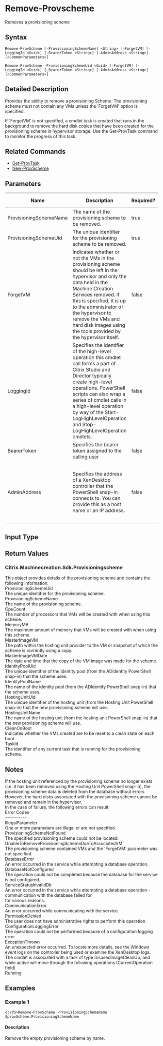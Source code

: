 ﻿
# Remove-Provscheme
Removes a provisioning scheme
## Syntax
```
Remove-ProvScheme [-ProvisioningSchemeName] <String> [-ForgetVM] [-LoggingId <Guid>] [-BearerToken <String>] [-AdminAddress <String>] [<CommonParameters>]

Remove-ProvScheme -ProvisioningSchemeUid <Guid> [-ForgetVM] [-LoggingId <Guid>] [-BearerToken <String>] [-AdminAddress <String>] [<CommonParameters>]
```
## Detailed Description
Provides the ability to remove a provisioning Scheme.  The provisioning scheme must not contain any VMs unless the 'ForgetVM' option is specified.

If 'ForgetVM' is not specified, a cmdlet task is created that runs in the background to remove the hard disk copies that have been created for the provisioning scheme in hypervisor storage.  Use the Get-ProvTask command to monitor the progress of this task.


## Related Commands

* [Get-ProvTask](./Get-ProvTask/)
* [New-ProvScheme](./New-ProvScheme/)
## Parameters
| Name   | Description | Required? | Pipeline Input | Default Value |
| --- | --- | --- | --- | --- |
| ProvisioningSchemeName | The name of the provisioning scheme to be removed. | true | true (ByPropertyName) |  |
| ProvisioningSchemeUid | The unique identifier for the provisioning scheme to be removed. | true | true (ByPropertyName) |  |
| ForgetVM | Indicates whether or not the VMs in the provisioning scheme should be left in the hypervisor and only the data held in the Machine Creation Services removed.  If this is specified, it is up to the administrator of the hypervisor to remove the VMs and hard disk images using the tools provided by the hypervisor itself. | false | false |  |
| LoggingId | Specifies the identifier of the high-level operation this cmdlet call forms a part of. Citrix Studio and Director typically create high-level operations. PowerShell scripts can also wrap a series of cmdlet calls in a high-level operation by way of the Start-LogHighLevelOperation and Stop-LogHighLevelOperation cmdlets. | false | false |  |
| BearerToken | Specifies the bearer token assigned to the calling user | false | false |  |
| AdminAddress | Specifies the address of a XenDesktop controller that the PowerShell snap-in connects to.  You can provide this as a host name or an IP address. | false | false | LocalHost. Once a value is provided by any cmdlet, this value becomes the default. |

## Input Type

### 

## Return Values

### Citrix.Machinecreation.Sdk.Provisioningscheme
This object provides details of the provisioning scheme and contains the following information:<br>    ProvisioningSchemeUid<br>        The unique identifier for the provisioning scheme.<br>    ProvisioningSchemeName<br>        The name of the provisioning scheme.<br>    CpuCount<br>        The number of processors that VMs will be created with when using this scheme.<br>    MemoryMB<br>        The maximum amount of memory that VMs will be created with when using this scheme.<br>    MasterImageVM<br>        The path within the hosting unit provider to the VM or snapshot of which the scheme is currently using a copy.<br>    MasterImageVMDate<br>        The date and time that the copy of the VM image was made for the scheme.<br>    IdentityPoolUid<br>        The unique identifier of the identity pool (from the ADIdentity PowerShell snap-in) that the scheme uses.<br>    IdentityPoolName<br>        The name of the identity pool (from the ADIdentity PowerShell snap-in) that the scheme uses.<br>    HostingUnitUid<br>       The unique identifier of the hosting unit (from the Hosting Unit PowerShell snap-in) that the new provisioning scheme will use.<br>    HostingUnitName<br>       The name of the hosting unit (from the hosting unit PowerShell snap-in) that the new provisioning scheme will use.<br>    CleanOnBoot<br>       Indicates whether the VMs created are to be reset to a clean state on each boot.<br>    TaskId<br>       The identifier of any current task that is running for the provisioning scheme.
## Notes
If the hosting unit referenced by the provisioning scheme no longer exists (i.e. it has been removed using the Hosting Unit PowerShell snap-in), the provisioning scheme data is deleted from the database without errors. However, the hard disks associated with the provisioning scheme cannot be removed and remain in the hypervisor.<br>    In the case of failure, the following errors can result.<br>    Error Codes<br>    -----------<br>    IllegalParameter<br>    One or more parameters are illegal or are not specified.<br>    ProvisioningSchemeNotFound<br>    The specified provisioning scheme could not be located.<br>    UnableToRemoveProvisioningSchemeDueToAssociatedVM<br>    The provisioning scheme contained VMs and the 'ForgetVM' parameter was not specified.<br>    DatabaseError<br>    An error occurred in the service while attempting a database operation.<br>    DatabaseNotConfigured<br>    The operation could not be completed because the database for the service is not configured.<br>    ServiceStatusInvalidDb<br>    An error occurred in the service while attempting a database operation - communication with the database failed for<br>    for various reasons.<br>    CommunicationError<br>    An error occurred while communicating with the service.<br>    PermissionDenied<br>    The user does not have administrative rights to perform this operation.<br>    ConfigurationLoggingError<br>    The operation could not be performed because of a configuration logging error<br>    ExceptionThrown<br>    An unexpected error occurred.  To locate more details, see the Windows event logs on the controller being used or examine the XenDesktop logs.<br>    The cmdlet is associated with a task of type DisusedImageCleanUp, and while active will move through the following operations (CurrentOperation field)<br>    Running
## Examples

### Example 1
```
c:\PS>Remove-ProvScheme -ProvisioningSchemeName $provScheme.ProvisioningSchemeName
```
#### Description
Remove the empty provisioning scheme by name.
